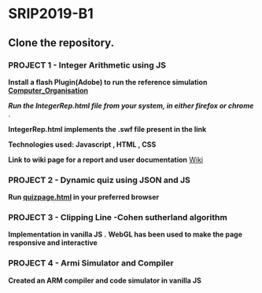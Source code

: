 # SRIP2019-B1

## Clone the repository.

### PROJECT 1 - Integer Arithmetic using JS 

**Install a flash Plugin(Adobe) to run the reference simulation [Computer_Organisation](http://cse11-iiith.vlabs.ac.in/Integers/IntegerArithmetic.swf)**

**_Run the IntegerRep.html file from your system, in either firefox or chrome_** .

**IntegerRep.html implements the .swf file present in the link**

**Technologies used: Javascript , HTML , CSS**

**Link to wiki page for a report and user documentation** [Wiki](https://github.com/Avi-141/SRIP2019-B1/wiki)


### PROJECT 2 - Dynamic quiz using JSON and JS

**Run [quizpage.html](https://github.com/Avi-141/SRIP2019-B1/blob/master/SRIP/QUIZ/Codes/quizpage.html) in your preferred browser**


### PROJECT 3 - Clipping Line -Cohen sutherland algorithm 

**Implementation in vanilla JS .**
**WebGL has been used to make the page responsive and interactive**


### PROJECT 4 - Armi Simulator and Compiler 

**Created an ARM compiler and code simulator in vanilla JS**


